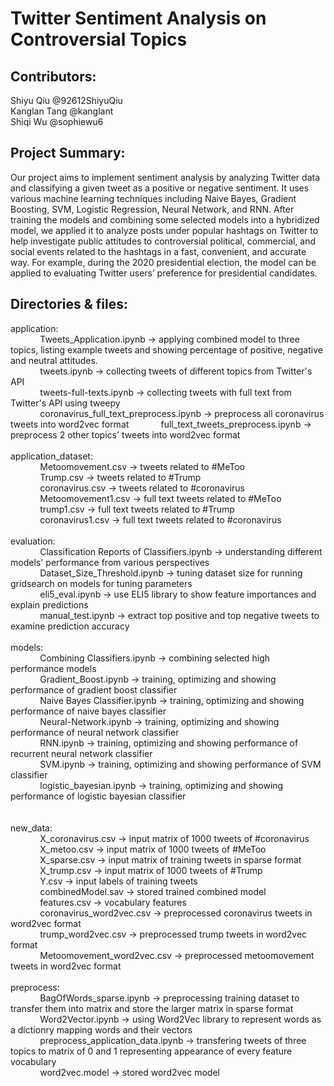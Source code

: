 # Twitter Sentiment Analysis on Controversial Topics
## Contributors:
Shiyu Qiu @92612ShiyuQiu <br />
Kanglan Tang @kanglant<br />
Shiqi Wu @sophiewu6<br />

## Project Summary:
Our project aims to implement sentiment analysis by analyzing Twitter data and classifying a given tweet as a positive or negative sentiment. It uses various machine learning techniques including Naive Bayes, Gradient Boosting, SVM, Logistic Regression, Neural Network, and RNN. After training the models and combining some selected models into a hybridized model, we applied it to analyze posts under popular hashtags on Twitter to help investigate public attitudes to controversial political, commercial, and social events related to the hashtags in a fast, convenient, and accurate way. For example, during the 2020 presidential election, the model can be applied to evaluating Twitter users’ preference for presidential candidates.

## Directories & files:
application: <br />
    &nbsp;&nbsp;&nbsp;&nbsp;&nbsp;&nbsp;&nbsp;&nbsp;&nbsp;&nbsp;&nbsp;&nbsp;Tweets_Application.ipynb -> applying combined model to three topics, listing example tweets and showing percentage of positive, negative and neutral attitudes. <br />
    &nbsp;&nbsp;&nbsp;&nbsp;&nbsp;&nbsp;&nbsp;&nbsp;&nbsp;&nbsp;&nbsp;&nbsp;tweets.ipynb -> collecting tweets of different topics from Twitter's API <br />
    &nbsp;&nbsp;&nbsp;&nbsp;&nbsp;&nbsp;&nbsp;&nbsp;&nbsp;&nbsp;&nbsp;&nbsp;tweets-full-texts.ipynb -> collecting tweets with full text from Twitter's API using tweepy <br />
    &nbsp;&nbsp;&nbsp;&nbsp;&nbsp;&nbsp;&nbsp;&nbsp;&nbsp;&nbsp;&nbsp;&nbsp;coronavirus_full_text_preprocess.ipynb -> preprocess all coronavirus tweets into word2vec format
    &nbsp;&nbsp;&nbsp;&nbsp;&nbsp;&nbsp;&nbsp;&nbsp;&nbsp;&nbsp;&nbsp;&nbsp;full_text_tweets_preprocess.ipynb -> preprocess 2 other topics' tweets into word2vec format <br />
<br />
application_dataset: <br />
    &nbsp;&nbsp;&nbsp;&nbsp;&nbsp;&nbsp;&nbsp;&nbsp;&nbsp;&nbsp;&nbsp;&nbsp;Metoomovement.csv -> tweets related to #MeToo <br />
    &nbsp;&nbsp;&nbsp;&nbsp;&nbsp;&nbsp;&nbsp;&nbsp;&nbsp;&nbsp;&nbsp;&nbsp;Trump.csv -> tweets related to #Trump <br />
    &nbsp;&nbsp;&nbsp;&nbsp;&nbsp;&nbsp;&nbsp;&nbsp;&nbsp;&nbsp;&nbsp;&nbsp;coronavirus.csv -> tweets related to #coronavirus <br />
    &nbsp;&nbsp;&nbsp;&nbsp;&nbsp;&nbsp;&nbsp;&nbsp;&nbsp;&nbsp;&nbsp;&nbsp;Metoomovement1.csv -> full text tweets related to #MeToo <br />
    &nbsp;&nbsp;&nbsp;&nbsp;&nbsp;&nbsp;&nbsp;&nbsp;&nbsp;&nbsp;&nbsp;&nbsp;trump1.csv -> full text tweets related to #Trump <br />
    &nbsp;&nbsp;&nbsp;&nbsp;&nbsp;&nbsp;&nbsp;&nbsp;&nbsp;&nbsp;&nbsp;&nbsp;coronavirus1.csv -> full text tweets related to #coronavirus <br />
<br />
evaluation: <br />
    &nbsp;&nbsp;&nbsp;&nbsp;&nbsp;&nbsp;&nbsp;&nbsp;&nbsp;&nbsp;&nbsp;&nbsp;Classification Reports of Classifiers.ipynb -> understanding different models' performance from various perspectives <br />
    &nbsp;&nbsp;&nbsp;&nbsp;&nbsp;&nbsp;&nbsp;&nbsp;&nbsp;&nbsp;&nbsp;&nbsp;Dataset_Size_Threshold.ipynb -> tuning dataset size for running gridsearch on models for tuning parameters <br />
    &nbsp;&nbsp;&nbsp;&nbsp;&nbsp;&nbsp;&nbsp;&nbsp;&nbsp;&nbsp;&nbsp;&nbsp;eli5_eval.ipynb -> use ELI5 library to show feature importances and explain predictions <br />
    &nbsp;&nbsp;&nbsp;&nbsp;&nbsp;&nbsp;&nbsp;&nbsp;&nbsp;&nbsp;&nbsp;&nbsp;manual_test.ipynb -> extract top positive and top negative tweets to examine prediction accuracy <br />
<br />
models: <br />
    &nbsp;&nbsp;&nbsp;&nbsp;&nbsp;&nbsp;&nbsp;&nbsp;&nbsp;&nbsp;&nbsp;&nbsp;Combining Classifiers.ipynb -> combining selected high performance models <br />
    &nbsp;&nbsp;&nbsp;&nbsp;&nbsp;&nbsp;&nbsp;&nbsp;&nbsp;&nbsp;&nbsp;&nbsp;Gradient_Boost.ipynb -> training, optimizing and showing performance of gradient boost classifier <br />
    &nbsp;&nbsp;&nbsp;&nbsp;&nbsp;&nbsp;&nbsp;&nbsp;&nbsp;&nbsp;&nbsp;&nbsp;Naive Bayes Classifier.ipynb -> training, optimizing and showing performance of naive bayes classifier <br />
    &nbsp;&nbsp;&nbsp;&nbsp;&nbsp;&nbsp;&nbsp;&nbsp;&nbsp;&nbsp;&nbsp;&nbsp;Neural-Network.ipynb -> training, optimizing and showing performance of neural network classifier <br />
    &nbsp;&nbsp;&nbsp;&nbsp;&nbsp;&nbsp;&nbsp;&nbsp;&nbsp;&nbsp;&nbsp;&nbsp;RNN.ipynb -> training, optimizing and showing performance of recurrent neural network classifier <br />
    &nbsp;&nbsp;&nbsp;&nbsp;&nbsp;&nbsp;&nbsp;&nbsp;&nbsp;&nbsp;&nbsp;&nbsp;SVM.ipynb -> training, optimizing and showing performance of SVM classifier <br />
    &nbsp;&nbsp;&nbsp;&nbsp;&nbsp;&nbsp;&nbsp;&nbsp;&nbsp;&nbsp;&nbsp;&nbsp;logistic_bayesian.ipynb -> training, optimizing and showing performance of logistic bayesian classifier <br />    
<br />
new_data: <br />
    &nbsp;&nbsp;&nbsp;&nbsp;&nbsp;&nbsp;&nbsp;&nbsp;&nbsp;&nbsp;&nbsp;&nbsp;X_coronavirus.csv -> input matrix of 1000 tweets of #coronavirus <br />
    &nbsp;&nbsp;&nbsp;&nbsp;&nbsp;&nbsp;&nbsp;&nbsp;&nbsp;&nbsp;&nbsp;&nbsp;X_metoo.csv -> input matrix of 1000 tweets of #MeToo <br />
    &nbsp;&nbsp;&nbsp;&nbsp;&nbsp;&nbsp;&nbsp;&nbsp;&nbsp;&nbsp;&nbsp;&nbsp;X_sparse.csv -> input matrix of training tweets in sparse format <br />
    &nbsp;&nbsp;&nbsp;&nbsp;&nbsp;&nbsp;&nbsp;&nbsp;&nbsp;&nbsp;&nbsp;&nbsp;X_trump.csv -> input matrix of 1000 tweets of #Trump <br />
    &nbsp;&nbsp;&nbsp;&nbsp;&nbsp;&nbsp;&nbsp;&nbsp;&nbsp;&nbsp;&nbsp;&nbsp;Y.csv -> input labels of training tweets <br />
    &nbsp;&nbsp;&nbsp;&nbsp;&nbsp;&nbsp;&nbsp;&nbsp;&nbsp;&nbsp;&nbsp;&nbsp;combinedModel.sav -> stored trained combined model <br />
    &nbsp;&nbsp;&nbsp;&nbsp;&nbsp;&nbsp;&nbsp;&nbsp;&nbsp;&nbsp;&nbsp;&nbsp;features.csv -> vocabulary features <br />
    &nbsp;&nbsp;&nbsp;&nbsp;&nbsp;&nbsp;&nbsp;&nbsp;&nbsp;&nbsp;&nbsp;&nbsp;coronavirus_word2vec.csv -> preprocessed coronavirus tweets in word2vec format <br />
    &nbsp;&nbsp;&nbsp;&nbsp;&nbsp;&nbsp;&nbsp;&nbsp;&nbsp;&nbsp;&nbsp;&nbsp;trump_word2vec.csv -> preprocessed trump tweets in word2vec format <br />
    &nbsp;&nbsp;&nbsp;&nbsp;&nbsp;&nbsp;&nbsp;&nbsp;&nbsp;&nbsp;&nbsp;&nbsp;Metoomovement_word2vec.csv -> preprocessed metoomovement tweets in word2vec format <br />
<br />
preprocess: <br />
    &nbsp;&nbsp;&nbsp;&nbsp;&nbsp;&nbsp;&nbsp;&nbsp;&nbsp;&nbsp;&nbsp;&nbsp;BagOfWords_sparse.ipynb -> preprocessing training dataset to transfer them into matrix and store the larger matrix in sparse format <br />
    &nbsp;&nbsp;&nbsp;&nbsp;&nbsp;&nbsp;&nbsp;&nbsp;&nbsp;&nbsp;&nbsp;&nbsp;Word2Vector.ipynb -> using Word2Vec library to represent words as a dictionry mapping words and their vectors <br />
    &nbsp;&nbsp;&nbsp;&nbsp;&nbsp;&nbsp;&nbsp;&nbsp;&nbsp;&nbsp;&nbsp;&nbsp;preprocess_application_data.ipynb -> transfering tweets of three topics to matrix of 0 and 1 representing appearance of every feature vocabulary <br />
    &nbsp;&nbsp;&nbsp;&nbsp;&nbsp;&nbsp;&nbsp;&nbsp;&nbsp;&nbsp;&nbsp;&nbsp;word2vec.model -> stored word2vec model <br />
    
